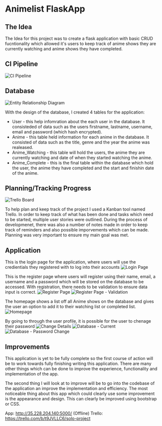 # Animelist FlaskApp

## The Idea
The Idea for this project was to create a flask application with basic CRUD fucntionality which allowed it's users to keep track of anime shows they are currently watching and anime shows they have completed.

## CI Pipeline
![CI Pipeline]()

## Database
![Entity Relationship Diagram](./Documentation/AnimeERD.jpg)

With the design of the database, I created 4 tables for the application: 

* User - this help infomration about the each user in the database. It consisteded of data such as the users firstname, lastname, username, email and password (which hash encrypted).
* Anime - this table held information for each anime in the database. It consisted of data such as the title, genre and the year the anime was realeased.
* Anime_Watching - this table will hold the users, the anime they are currently watching and date of when they started watching the anime.
* Anime_Complete - this is the final table within the database which hold the user, the anime they have completed and the start and finishin date of the anime.

## Planning/Tracking Progress
![Trello Board](./Documentation/Trelloboard.jpg)

To help plan and keep track of the project I used a Kanban tool named Trello.
In order to keep track of what has been done and tasks which need to be started, multiple user stories were outlined. During the process of developmenet, there was also a number of notes made in order to keep track of reminders and also possible imporvements which can be made. Planning was very important to ensure my main goal was met.

## Application

This is the login page for the application, where users will use the credientials they registered with to log into their accounts
![Login Page](./Documentation/Login.jpg)

This is the register page where users will register using their name, email, a username and a password which will be stored on the database to be accessed.
With registration, there needs to be validation to ensure data input is correct.
![Register Page](./Documentation/Register.jpg)
![Register Page - Validation](./Documentation/Validation.jpg)

The homepage shows a list off all Anime shows on the database and gives the user an option to add it to their watching list or completed list.
![Homepage](./Documentation/Animelist.jpg)

By going to through the user profile, it is possible for the user to chenage their password
![Change Details](./Documentation/ChangeDetails.jpg)
![Database - Current](./Documentation/image1.jpg)
![Database - Password Change](./Documentation/image2.jpg)

## Improvements

This application is yet to be fully complete so the first course of action will be to work towards fully finishing writing this application. There are many other things which can be done to improve the experience, functionality and implementation of the app.

The second thing I will look at to improve will be to go into the codebase of the application an improve the implementation and efficiency. The most noticeable thing about this app which could clearly use some improvement is the appearance and design. This can clearly be improved using bootstrap or CSS. 


App: http://35.228.204.140:5000/ (Offline)
Trello: https://trello.com/b/t9JVLLC6/solo-project
